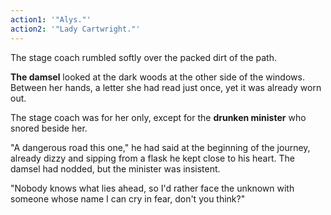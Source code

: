```yaml
---
action1: '"Alys."'
action2: '"Lady Cartwright."'
---
```


The stage coach rumbled softly over the packed dirt of the path.

**The damsel** looked at the dark woods at the other side of the windows. Between her hands, a letter she had read just once, yet it was already worn out.

The stage coach was for her only, except for the **drunken minister** who snored beside her.

"A dangerous road this one," he had said at the beginning of the journey, already dizzy and sipping from a flask he kept close to his heart. The damsel had nodded, but the minister was insistent.

"Nobody knows what lies ahead, so I'd rather face the unknown with someone whose name I can cry in fear, don't you think?"
